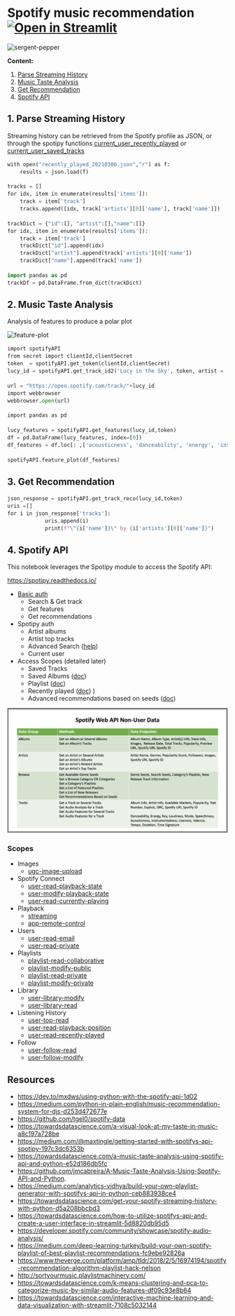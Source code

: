 # Spotify music recommendation [![Open in Streamlit](https://static.streamlit.io/badges/streamlit_badge_black_white.svg)](https://share.streamlit.io/slevin48/music/main/spotifyApp.py)

![sergent-pepper](img/25yQPHgC35WNnnOUqFhgVR.jpg)


**Content:**
1. [Parse Streaming History](#parse)
2. [Music Taste Analysis](#taste)
3. [Get Recommendation](#reco)
4. [Spotify API](#api)

## 1. <a name="parse"></a>Parse Streaming History

Streaming history can be retrieved from the Spotify profile as JSON, or through the spotipy functions [current_user_recently_played](https://spotipy.readthedocs.io/en/2.16.1/?highlight=current_user_recently_played#spotipy.client.Spotify.current_user_recently_played) or [current_user_saved_tracks](https://spotipy.readthedocs.io/en/2.16.1/?highlight=current_user_saved_tracks#spotipy.client.Spotify.current_user_saved_tracks)


```python
with open("recently_played_20210306.json","r") as f:
    results = json.load(f)

tracks = []
for idx, item in enumerate(results['items']):
    track = item['track']
    tracks.append([idx, track['artists'][0]['name'], track['name']])

trackDict = {"id":[], "artist":[],"name":[]}
for idx, item in enumerate(results['items']):
    track = item['track']
    trackDict["id"].append(idx)
    trackDict["artist"].append(track['artists'][0]['name'])
    trackDict["name"].append(track['name'])
    
import pandas as pd
trackDf = pd.DataFrame.from_dict(trackDict)
```

## 2. <a name="taste"></a>Music Taste Analysis

Analysis of features to produce a polar plot

![feature-plot](spotifyData/features.svg)
```python
import spotifyAPI
from secret import clientId,clientSecret
token  = spotifyAPI.get_token(clientId,clientSecret)
lucy_id = spotifyAPI.get_track_id2('Lucy in the Sky', token, artist = 'The Beatles')

url = "https://open.spotify.com/track/"+lucy_id
import webbrowser
webbrowser.open(url)

import pandas as pd

lucy_features = spotifyAPI.get_features(lucy_id,token)
df = pd.DataFrame(lucy_features, index=[0])
df_features = df.loc[: ,['acousticness', 'danceability', 'energy', 'instrumentalness', 'liveness', 'speechiness', 'valence']]

spotifyAPI.feature_plot(df_features)
```


## 3. <a name="reco"></a>Get Recommendation
```python
json_response = spotifyAPI.get_track_reco(lucy_id,token)
uris =[]
for i in json_response['tracks']:
            uris.append(i)
            print(f"\"{i['name']}\" by {i['artists'][0]['name']}")
```


## 4. <a name="api"></a>Spotify API

This notebook leverages the Spotipy module to access the Spotify API:

https://spotipy.readthedocs.io/

* [Basic auth](code/basicMusic.ipynb)
  * Search & Get track
  * Get features
  * Get recommendations
* Spotipy auth
  * Artist albums
  * Artist top tracks
  * Advanced Search ([help](https://spotipy.readthedocs.io/en/2.16.1/#spotipy.client.Spotify.search))
  * Current user
* Access Scopes (detailed later)
  * Saved Tracks
  * Saved Albums ([doc](https://developer.spotify.com/console/get-current-user-saved-albums))
  * Playlist ([doc](https://developer.spotify.com/console/get-current-user-playlists/))
  * Recently played ([doc](https://developer.spotify.com/console/get-recently-played/))
  )
  * Advanced recommendations based on seeds ([doc](https://developer.spotify.com/console/get-recommendations/))

![spotifyNoneUserData](img/spotifyNonUserData.png)

### Scopes

* Images
  * [ugc-image-upload](https://developer.spotify.com/documentation/general/guides/scopes/#ugc-image-upload)
* Spotify Connect
  * [user-read-playback-state](https://developer.spotify.com/documentation/general/guides/scopes/#user-read-playback-state)
  * [user-modify-playback-state](https://developer.spotify.com/documentation/general/guides/scopes/#user-modify-playback-state)
  * [user-read-currently-playing](https://developer.spotify.com/documentation/general/guides/scopes/#user-read-currently-playing)
* Playback
  * [streaming](https://developer.spotify.com/documentation/general/guides/scopes/#streaming)
  * [app-remote-control](https://developer.spotify.com/documentation/general/guides/scopes/#app-remote-control)
* Users
  * [user-read-email](https://developer.spotify.com/documentation/general/guides/scopes/#user-read-email)
  * [user-read-private](https://developer.spotify.com/documentation/general/guides/scopes/#user-read-private)
* Playlists
  * [playlist-read-collaborative](https://developer.spotify.com/documentation/general/guides/scopes/#playlist-read-collaborative)
  * [playlist-modify-public](https://developer.spotify.com/documentation/general/guides/scopes/#playlist-modify-public)
  * [playlist-read-private](https://developer.spotify.com/documentation/general/guides/scopes/#playlist-read-private)
  * [playlist-modify-private](https://developer.spotify.com/documentation/general/guides/scopes/#playlist-modify-private)
* Library
  * [user-library-modify](https://developer.spotify.com/documentation/general/guides/scopes/#user-library-modify)
  * [user-library-read](https://developer.spotify.com/documentation/general/guides/scopes/#user-library-read)
* Listening History
  * [user-top-read](https://developer.spotify.com/documentation/general/guides/scopes/#user-top-read)
  * [user-read-playback-position](https://developer.spotify.com/documentation/general/guides/scopes/#user-read-playback-position)
  * [user-read-recently-played](https://developer.spotify.com/documentation/general/guides/scopes/#user-read-recently-played)
* Follow
  * [user-follow-read](https://developer.spotify.com/documentation/general/guides/scopes/#user-follow-read)
  * [user-follow-modify](https://developer.spotify.com/documentation/general/guides/scopes/#user-follow-modify)


## Resources
* https://dev.to/mxdws/using-python-with-the-spotify-api-1d02
* https://medium.com/python-in-plain-english/music-recommendation-system-for-djs-d253d472677e
* https://github.com/tgel0/spotify-data
* https://towardsdatascience.com/a-visual-look-at-my-taste-in-music-a8c197a728be
* https://medium.com/@maxtingle/getting-started-with-spotifys-api-spotipy-197c3dc6353b
* https://towardsdatascience.com/a-music-taste-analysis-using-spotify-api-and-python-e52d186db5fc
* https://github.com/jmcabreira/A-Music-Taste-Analysis-Using-Spotify-API-and-Python.
* https://medium.com/analytics-vidhya/build-your-own-playlist-generator-with-spotifys-api-in-python-ceb883938ce4
* https://towardsdatascience.com/get-your-spotify-streaming-history-with-python-d5a208bbcbd3
* https://towardsdatascience.com/how-to-utilize-spotifys-api-and-create-a-user-interface-in-streamlit-5d8820db95d5
* https://developer.spotify.com/community/showcase/spotify-audio-analysis/
* https://medium.com/deep-learning-turkey/build-your-own-spotify-playlist-of-best-playlist-recommendations-fc9ebe92826a
* https://www.theverge.com/platform/amp/tldr/2018/2/5/16974194/spotify-recommendation-algorithm-playlist-hack-nelson
* http://sortyourmusic.playlistmachinery.com/
* https://towardsdatascience.com/k-means-clustering-and-pca-to-categorize-music-by-similar-audio-features-df09c93e8b64
* https://towardsdatascience.com/interactive-machine-learning-and-data-visualization-with-streamlit-7108c5032144
